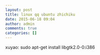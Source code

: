 ```yaml
---
layout: post
title: linux qq ubuntu zhichiku
date: 2015-06-18 09:04
author: admin
comments: true
categories: []
---
```

xuyao:
sudo apt-get install libgtk2.0-0:i386
